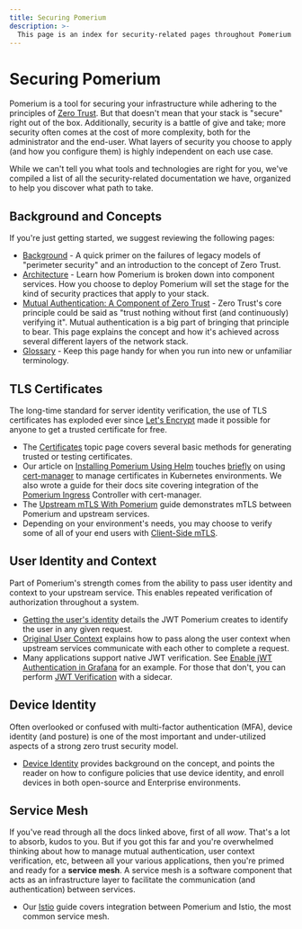 ```yaml
---
title: Securing Pomerium
description: >-
  This page is an index for security-related pages throughout Pomerium's documentation.
---
```


# Securing Pomerium

Pomerium is a tool for securing your infrastructure while adhering to the principles of [Zero Trust](/docs/background.md#zero-trust). But that doesn't mean that your stack is "secure" right out of the box. Additionally, security is a battle of give and take; more security often comes at the cost of more complexity, both for the administrator and the end-user. What layers of security you choose to apply (and how you configure them) is highly independent on each use case.

While we can't tell you what tools and technologies are right for you, we've compiled a list of all the security-related documentation we have, organized to help you discover what path to take.

## Background and Concepts

If you're just getting started, we suggest reviewing the following pages:

- [Background](/docs/background.md) - A quick primer on the failures of legacy models of "perimeter security" and an introduction to the concept of Zero Trust.
- [Architecture](/docs/architecture.md) - Learn how Pomerium is broken down into component services. How you choose to deploy Pomerium will set the stage for the kind of security practices that apply to your stack.
- [Mutual Authentication: A Component of Zero Trust](/docs/topics/mutual-auth.md) - Zero Trust's core principle could be said as "trust nothing without first (and continuously) verifying it". Mutual authentication is a big part of bringing that principle to bear. This page explains the concept and how it's achieved across several different layers of the network stack.
- [Glossary](/docs/glossary.md) - Keep this page handy for when you run into new or unfamiliar terminology.

## TLS Certificates

The long-time standard for server identity verification, the use of TLS certificates has exploded ever since [Let's Encrypt](https://letsencrypt.org/) made it possible for anyone to get a trusted certificate for free.

- The [Certificates](/docs/topics/certificates.md) topic page covers several basic methods for generating trusted or testing certificates.
- Our article on [Installing Pomerium Using Helm](/docs/k8s/helm.md) touches [briefly](/docs/k8s/helm.md#install-and-configure-cert-manager) on using [cert-manager](https://cert-manager.io/docs/) to manage certificates in Kubernetes environments. We also wrote a guide for their docs site covering integration of the [Pomerium Ingress](https://cert-manager.io/docs/tutorials/acme/pomerium-ingress/) Controller with cert-manager.
- The [Upstream mTLS With Pomerium](/guides/upstream-mtls.md) guide demonstrates mTLS between Pomerium and upstream services.
- Depending on your environment's needs, you may choose to verify some of all of your end users with [Client-Side mTLS](/guides/mtls.md).

## User Identity and Context

Part of Pomerium's strength comes from the ability to pass user identity and context to your upstream service. This enables repeated verification of authorization throughout a system.

- [Getting the user's identity](/docs/topics/getting-users-identity.md) details the JWT Pomerium creates to identify the user in any given request.
- [Original User Context](/docs/topics/original-request-context.md) explains how to pass along the user context when upstream services communicate with each other to complete a request.
- Many applications support native JWT verification. See [Enable jWT Authentication in Grafana](/guides/grafana.md#enable-jwt-authentication-in-grafana) for an example. For those that don't, you can perform [JWT Verification](/guides/jwt-verification.md) with a sidecar.


## Device Identity

Often overlooked or confused with multi-factor authentication (MFA), device identity (and posture) is one of the most important and under-utilized aspects of a strong zero trust security model.

- [Device Identity](/docs/topics/device-identity.md) provides background on the concept, and points the reader on how to configure policies that use device identity, and enroll devices in both open-source and Enterprise environments.

## Service Mesh

If you've read through all the docs linked above, first of all *wow*. That's a lot to absorb, kudos to you. But if you got this far and you're overwhelmed thinking about how to manage mutual authentication, user context verification, etc, between all your various applications, then you're primed and ready for a **service mesh**. A service mesh is a software component that acts as an infrastructure layer to facilitate the communication (and authentication) between services.

- Our [Istio](/guides/istio.md) guide covers integration between Pomerium and Istio, the most common service mesh.